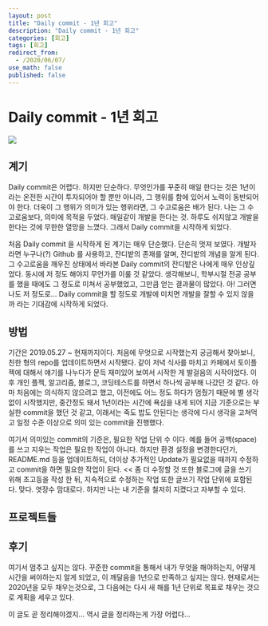 ```yaml
---
layout: post
title: "Daily commit - 1년 회고"
description: "Daily commit - 1년 회고"
categories: [회고]
tags: [회고]
redirect_from:
  - /2020/06/07/
use_math: false
published: false
---
```


# Daily commit - 1년 회고

<!-- 잔디밭 이미지로 채울 것. 되도록 토요일에? -->
<img src="/assets/images/posts/folder_name/file_name">

## 계기

<p>
Daily commit은 어렵다.
하지만 단순하다.
무엇인가를 꾸준히 매일 한다는 것은 1년이라는 온전한 시간이 투자되어야 할 뿐만 아니라,
그 행위를 함에 있어서 노력이 동반되어야 한다.
더욱이 그 행위가 의미가 있는 행위라면,
그 수고로움은 배가 된다.
나는 그 수고로움보다, 의미에 목적을 두었다.
매일같이 개발을 한다는 것.
하루도 쉬지않고 개발을 한다는 것에 무한한 열망을 느꼈다.
그래서 Daily commit을 시작하게 되었다.
</p>

<p>
처음 Daily commit 을 시작하게 된 계기는 매우 단순했다. 단순히 멋져 보였다. 개발자라면 누구나(?) Github 를 사용하고, 잔디밭의 존재를 알며, 잔디밭의 개념을 알게 된다.
그 수고로움을 깨우친 상태에서 바라본 Daily commit의 잔디밭은 나에게 매우 인상깊었다.
동시에 저 정도 해야지 무언가를 이룰 것 같았다.
생각해보니, 학부시절 전공 공부를 했을 때에도 그 정도로 미쳐서 공부했었고, 그만큼 얻는 결과물이 많았다.
아! 그러면 나도 저 정도로... Daily commit을 할 정도로 개발에 미치면 개발을 잘할 수 있지 않을까 라는 기대감에 시작하게 되었다.
</p>

## 방법

<p>
기간은 2019.05.27 ~ 현재까지이다.
처음에 무엇으로 시작했는지 궁금해서 찾아보니, 친한 형의 repo를 업데이트하면서 시작됐다. 같이 저녁 식사를 마치고 카페에서 토이플젝에 대해서 얘기를 나누다가 문득 재미있어 보여서 시작한 게 발걸음의 시작이었다.
이후 개인 플젝, 알고리즘, 블로그, 코딩테스트를 하면서 하나씩 공부해 나갔던 것 같다.
아마 처음에는 의식하지 않으려고 했고, 이전에도 어느 정도 하다가 멈췄기 때문에 별 생각없이 시작했지만,
중간정도 돼서 1년이라는 시간에 욕심을 내게 되어 지금 기준으로는 부실한 commit을 했던 것 같고,
이래서는 죽도 밥도 안된다는 생각에 다시 생각을 고쳐먹고 일정 수준 이상으로 의미 있는 commit을 진행했다.

여기서 의미있는 commit의 기준은, 필요한 작업 단위 수 이다.
예를 들어 공백(space)를 쓰고 지우는 작업은 필요한 작업이 아니다.
하지만 환경 설정을 변경한다던가, README.md 등을 업데이트하되, 더이상 추가적인 Update가 필요없을 때까지 수정하고 commit을 하면 필요한 작업이 된다. << 좀 더 수정할 것
또한 블로그에 글을 쓰기 위해 초고등을 작성 한 뒤, 지속적으로 수정하는 작업 또한 글쓰기 작업 단위에 포함된다.
맞다. 엿장수 맘대로다. 하지만 나는 내 기준을 철저히 지켰다고 자부할 수 있다.

</p>

## 프로젝트들

## 후기

<p>
여기서 멈추고 싶지는 않다. 꾸준한 commit을 통해서 내가 무엇을 해야하는지, 어떻게 시간을 써야하는지 알게 되었고, 이 깨달음을 1년으로 만족하고 싶지는 않다. 현재로서는 2020년을 모두 채우는것으로, 그 다음에는 다시 새 해를 1년 단위로 목표로 채우는 것으로 계획을 세우고 있다.

이 글도 곧 정리해야겠지... 역시 글을 정리하는게 가장 어렵다...

</p>
